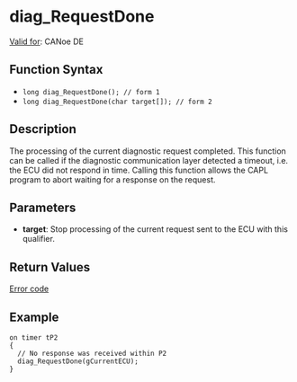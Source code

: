 # diag_RequestDone

[Valid for](../../../Shared/FeatureAvailability.md): CANoe DE

## Function Syntax

- `long diag_RequestDone(); // form 1`
- `long diag_RequestDone(char target[]); // form 2`

## Description

The processing of the current diagnostic request completed. This function can be called if the diagnostic communication layer detected a timeout, i.e. the ECU did not respond in time. Calling this function allows the CAPL program to abort waiting for a response on the request.

## Parameters

- **target**: Stop processing of the current request sent to the ECU with this qualifier.

## Return Values

[Error code](../CAPLfunctionsDiagnosticsErrorCode.md)

## Example

```plaintext
on timer tP2
{
  // No response was received within P2
  diag_RequestDone(gCurrentECU);
}
```
